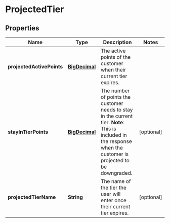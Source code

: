 

# ProjectedTier

## Properties

Name | Type | Description | Notes
------------ | ------------- | ------------- | -------------
**projectedActivePoints** | [**BigDecimal**](BigDecimal.md) | The active points of the customer when their current tier expires. | 
**stayInTierPoints** | [**BigDecimal**](BigDecimal.md) | The number of points the customer needs to stay in the current tier.  **Note**: This is included in the response when the customer is projected to be downgraded.  |  [optional]
**projectedTierName** | **String** | The name of the tier the user will enter once their current tier expires. |  [optional]



